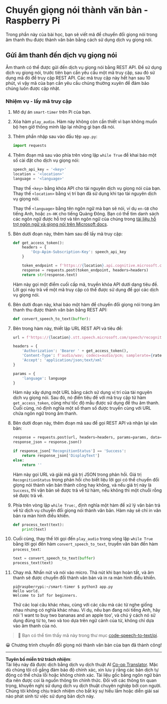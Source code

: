 <!--
CO_OP_TRANSLATOR_METADATA:
{
  "original_hash": "af249a24d4fe4f4de4806adbc3bc9d86",
  "translation_date": "2025-08-27T23:30:53+00:00",
  "source_file": "6-consumer/lessons/1-speech-recognition/pi-speech-to-text.md",
  "language_code": "vi"
}
-->
# Chuyển giọng nói thành văn bản - Raspberry Pi

Trong phần này của bài học, bạn sẽ viết mã để chuyển đổi giọng nói trong âm thanh thu được thành văn bản bằng cách sử dụng dịch vụ giọng nói.

## Gửi âm thanh đến dịch vụ giọng nói

Âm thanh có thể được gửi đến dịch vụ giọng nói bằng REST API. Để sử dụng dịch vụ giọng nói, trước tiên bạn cần yêu cầu một mã truy cập, sau đó sử dụng mã đó để truy cập REST API. Các mã truy cập này hết hạn sau 10 phút, vì vậy mã của bạn cần yêu cầu chúng thường xuyên để đảm bảo chúng luôn được cập nhật.

### Nhiệm vụ - lấy mã truy cập

1. Mở dự án `smart-timer` trên Pi của bạn.

1. Xóa hàm `play_audio`. Hàm này không còn cần thiết vì bạn không muốn bộ hẹn giờ thông minh lặp lại những gì bạn đã nói.

1. Thêm phần nhập sau vào đầu tệp `app.py`:

    ```python
    import requests
    ```

1. Thêm đoạn mã sau vào phía trên vòng lặp `while True` để khai báo một số cài đặt cho dịch vụ giọng nói:

    ```python
    speech_api_key = '<key>'
    location = '<location>'
    language = '<language>'
    ```

    Thay thế `<key>` bằng khóa API cho tài nguyên dịch vụ giọng nói của bạn. Thay thế `<location>` bằng vị trí bạn đã sử dụng khi tạo tài nguyên dịch vụ giọng nói.

    Thay thế `<language>` bằng tên ngôn ngữ mà bạn sẽ nói, ví dụ `en-GB` cho tiếng Anh, hoặc `zn-HK` cho tiếng Quảng Đông. Bạn có thể tìm danh sách các ngôn ngữ được hỗ trợ và tên ngôn ngữ của chúng trong [tài liệu hỗ trợ ngôn ngữ và giọng nói trên Microsoft docs](https://docs.microsoft.com/azure/cognitive-services/speech-service/language-support?WT.mc_id=academic-17441-jabenn#speech-to-text).

1. Bên dưới đoạn này, thêm hàm sau để lấy mã truy cập:

    ```python
    def get_access_token():
        headers = {
            'Ocp-Apim-Subscription-Key': speech_api_key
        }
    
        token_endpoint = f'https://{location}.api.cognitive.microsoft.com/sts/v1.0/issuetoken'
        response = requests.post(token_endpoint, headers=headers)
        return str(response.text)
    ```

    Hàm này gọi một điểm cuối cấp mã, truyền khóa API dưới dạng tiêu đề. Lời gọi này trả về một mã truy cập có thể được sử dụng để gọi các dịch vụ giọng nói.

1. Bên dưới đoạn này, khai báo một hàm để chuyển đổi giọng nói trong âm thanh thu được thành văn bản bằng REST API:

    ```python
    def convert_speech_to_text(buffer):
    ```

1. Bên trong hàm này, thiết lập URL REST API và tiêu đề:

    ```python
    url = f'https://{location}.stt.speech.microsoft.com/speech/recognition/conversation/cognitiveservices/v1'

    headers = {
        'Authorization': 'Bearer ' + get_access_token(),
        'Content-Type': f'audio/wav; codecs=audio/pcm; samplerate={rate}',
        'Accept': 'application/json;text/xml'
    }

    params = {
        'language': language
    }
    ```

    Hàm này xây dựng một URL bằng cách sử dụng vị trí của tài nguyên dịch vụ giọng nói. Sau đó, nó điền tiêu đề với mã truy cập từ hàm `get_access_token`, cũng như tốc độ mẫu được sử dụng để thu âm thanh. Cuối cùng, nó định nghĩa một số tham số được truyền cùng với URL chứa ngôn ngữ trong âm thanh.

1. Bên dưới đoạn này, thêm đoạn mã sau để gọi REST API và nhận lại văn bản:

    ```python
    response = requests.post(url, headers=headers, params=params, data=buffer)
    response_json = response.json()

    if response_json['RecognitionStatus'] == 'Success':
        return response_json['DisplayText']
    else:
        return ''
    ```

    Hàm này gọi URL và giải mã giá trị JSON trong phản hồi. Giá trị `RecognitionStatus` trong phản hồi cho biết liệu lời gọi có thể chuyển đổi giọng nói thành văn bản thành công hay không, và nếu giá trị này là `Success`, thì văn bản sẽ được trả về từ hàm, nếu không thì một chuỗi rỗng sẽ được trả về.

1. Phía trên vòng lặp `while True:`, định nghĩa một hàm để xử lý văn bản trả về từ dịch vụ chuyển đổi giọng nói thành văn bản. Hàm này sẽ chỉ in văn bản ra màn hình điều khiển.

    ```python
    def process_text(text):
        print(text)
    ```

1. Cuối cùng, thay thế lời gọi đến `play_audio` trong vòng lặp `while True` bằng lời gọi đến hàm `convert_speech_to_text`, truyền văn bản đến hàm `process_text`:

    ```python
    text = convert_speech_to_text(buffer)
    process_text(text)
    ```

1. Chạy mã. Nhấn nút và nói vào micro. Thả nút khi bạn hoàn tất, và âm thanh sẽ được chuyển đổi thành văn bản và in ra màn hình điều khiển.

    ```output
    pi@raspberrypi:~/smart-timer $ python3 app.py 
    Hello world.
    Welcome to IoT for beginners.
    ```

    Thử các loại câu khác nhau, cùng với các câu mà các từ nghe giống nhau nhưng có nghĩa khác nhau. Ví dụ, nếu bạn đang nói tiếng Anh, hãy nói 'I want to buy two bananas and an apple too', và chú ý cách nó sử dụng đúng từ to, two và too dựa trên ngữ cảnh của từ, không chỉ dựa vào âm thanh của nó.

> 💁 Bạn có thể tìm thấy mã này trong thư mục [code-speech-to-text/pi](../../../../../6-consumer/lessons/1-speech-recognition/code-speech-to-text/pi).

😀 Chương trình chuyển đổi giọng nói thành văn bản của bạn đã thành công!

---

**Tuyên bố miễn trừ trách nhiệm**:  
Tài liệu này đã được dịch bằng dịch vụ dịch thuật AI [Co-op Translator](https://github.com/Azure/co-op-translator). Mặc dù chúng tôi cố gắng đảm bảo độ chính xác, xin lưu ý rằng các bản dịch tự động có thể chứa lỗi hoặc không chính xác. Tài liệu gốc bằng ngôn ngữ bản địa nên được coi là nguồn thông tin chính thức. Đối với các thông tin quan trọng, khuyến nghị sử dụng dịch vụ dịch thuật chuyên nghiệp bởi con người. Chúng tôi không chịu trách nhiệm cho bất kỳ sự hiểu lầm hoặc diễn giải sai nào phát sinh từ việc sử dụng bản dịch này.